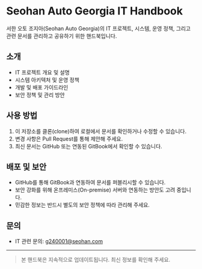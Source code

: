 # Seohan Auto Georgia IT Handbook

서한 오토 조지아(Seohan Auto Georgia)의 IT 프로젝트, 시스템, 운영 정책, 그리고 관련 문서를 관리하고 공유하기 위한 핸드북입니다.

## 소개

- IT 프로젝트 개요 및 설명
- 시스템 아키텍처 및 운영 정책
- 개발 및 배포 가이드라인
- 보안 정책 및 관리 방안

## 사용 방법

1. 이 저장소를 클론(clone)하여 로컬에서 문서를 확인하거나 수정할 수 있습니다.
2. 변경 사항은 Pull Request를 통해 제안해 주세요.
3. 최신 문서는 GitHub 또는 연동된 GitBook에서 확인할 수 있습니다.

## 배포 및 보안

- GitHub를 통해 GitBook과 연동하여 문서를 퍼블리시할 수 있습니다.
- 보안 강화를 위해 온프레미스(On-premise) 서버와 연동하는 방안도 고려 중입니다.
- 민감한 정보는 반드시 별도의 보안 정책에 따라 관리해 주세요.

## 문의

- IT 관련 문의: g240001@seohan.com 

---

> 본 핸드북은 지속적으로 업데이트됩니다. 최신 정보를 확인해 주세요.